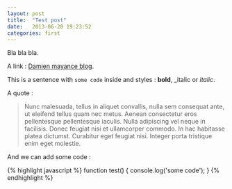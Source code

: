 ```yaml
---
layout: post
title:  "Test post"
date:   2013-06-20 19:23:52
categories: first
---
```


Bla bla bla.

A link : [Damien mayance blog][dmayance].

This is a sentence with `some code` inside and styles : **bold**, _italic or *italic*.

A quote :

> Nunc malesuada, tellus in aliquet convallis, nulla sem consequat ante, ut eleifend tellus quam nec metus. Aenean consectetur eros pellentesque pellentesque iaculis. Nulla adipiscing vel neque in facilisis. Donec feugiat nisi et ullamcorper commodo. In hac habitasse platea dictumst. Curabitur eget feugiat nisi. Integer porta tristique enim eget molestie.

And we can add some code :

{% highlight javascript %}
  function test() {
    console.log('some code');
  }
{% endhighlight %}

[dmayance]: http://dmayance.com/
